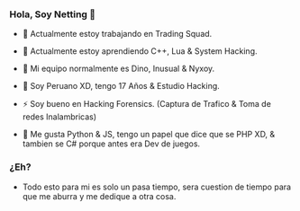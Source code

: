 ### Hola, Soy Netting 👋

- 🔭 Actualmente estoy trabajando en Trading Squad.

- 🌱 Actualmente estoy aprendiendo C++, Lua & System Hacking.

- 👯 Mi equipo normalmente es Dino, Inusual & Nyxoy.

- 💬 Soy Peruano XD, tengo 17 Años & Estudio Hacking.

- ⚡ Soy bueno en Hacking Forensics. (Captura de Trafico & Toma de redes Inalambricas)

- 💫 Me gusta Python & JS, tengo un papel que dice que se PHP XD, & tambien se C# porque antes era Dev de juegos.

### ¿Eh?

- Todo esto para mi es solo un pasa tiempo, sera cuestion de tiempo para que me aburra y me dedique a otra cosa.
